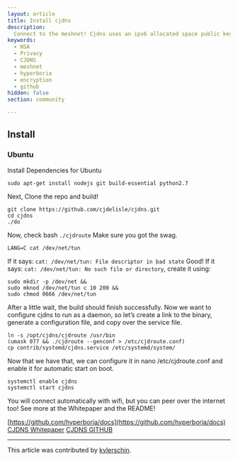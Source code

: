 ```yaml
---
layout: article
title: Install cjdns
description: 
  Connect to the meshnet! Cjdns uses an ipv6 allocated space public key encrypted routing system to protect privacy.
keywords:
  - NSA
  - Privacy
  - CJDNS
  - meshnet
  - hyperboria
  - encryption
  - github
hidden: false
section: community

---
```

## Install
  
### Ubuntu
  
Install Dependencies for Ubuntu

```  
sudo apt-get install nodejs git build-essential python2.7
```  

Next, Clone the repo and build!

```
git clone https://github.com/cjdelisle/cjdns.git
cd cjdns
./do
```

Now, check  bash `./cjdroute`
Make sure you got the swag.

```
LANG=C cat /dev/net/tun
```

If it says: `cat: /dev/net/tun: File descriptor in bad state` Good!
If it says: `cat: /dev/net/tun: No such file or directory`, create it using:

```
sudo mkdir -p /dev/net &&
sudo mknod /dev/net/tun c 10 200 &&
sudo chmod 0666 /dev/net/tun
```

After a little wait, the build should finish successfully. Now we want to configure cjdns to run as a daemon, so let’s create a link to the binary, generate a configuration file, and copy over the service file.

```
ln -s /opt/cjdns/cjdroute /usr/bin
(umask 077 && ./cjdroute --genconf > /etc/cjdroute.conf)
cp contrib/systemd/cjdns.service /etc/systemd/system/
```

Now that we have that, we can configure it in nano /etc/cjdroute.conf and enable it for automatic start on boot.

```
systemctl enable cjdns
systemctl start cjdns
```

You will connect automatically with wifi, but you can peer over the internet too!
See more at the Whitepaper and the README!

[https://github.com/hyperboria/docs](https://github.com/hyperboria/docs)
[CJDNS Whitepaper](https://github.com/cjdelisle/cjdns/blob/master/doc/Whitepaper.md)
[CJDNS GITHUB](https://github.com/cjdelisle/cjdns/)

---

This article was contributed by [kylerschin](https://github.com/kylerschin).
